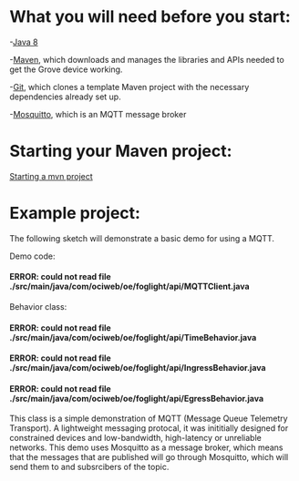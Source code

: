 # What you will need before you start:
-[Java 8](https://docs.oracle.com/javase/8/docs/technotes/guides/install/install_overview.html) 

-[Maven](https://maven.apache.org/install.html), which downloads and manages the libraries and APIs needed to get the Grove device working.

-[Git](https://git-scm.com/), which clones a template Maven project with the necessary dependencies already set up.

-[Mosquitto](https://mosquitto.org/download/), which is an MQTT message broker

# Starting your Maven project: 
[Starting a mvn project](https://github.com/oci-pronghorn/FogLighter/blob/master/README.md)

# Example project:

The following sketch will demonstrate a basic demo for using a MQTT.

Demo code:

#### ERROR:  could not read file ./src/main/java/com/ociweb/oe/foglight/api/MQTTClient.java

Behavior class:

#### ERROR:  could not read file ./src/main/java/com/ociweb/oe/foglight/api/TimeBehavior.java

#### ERROR:  could not read file ./src/main/java/com/ociweb/oe/foglight/api/IngressBehavior.java

#### ERROR:  could not read file ./src/main/java/com/ociweb/oe/foglight/api/EgressBehavior.java


This class is a simple demonstration of MQTT (Message Queue Telemetry Transport). A lightweight messaging protocal, it was inititially designed for constrained devices and low-bandwidth, high-latency or unreliable networks. This demo uses Mosquitto as a message broker, which means that the messages that are published will go through Mosquitto, which will send them to and subsrcibers of the topic. 
